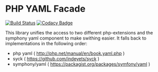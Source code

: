 # PHP YAML Facade
[![Build Status](https://travis-ci.org/Idrinth/php-yaml-facade.svg?branch=master)](https://travis-ci.org/Idrinth/php-yaml-facade)
[![Codacy Badge](https://api.codacy.com/project/badge/Grade/19fe5dde3b304ad5a90ae747b8969a2b)](https://www.codacy.com/app/Idrinth/php-yaml-facade?utm_source=github.com&amp;utm_medium=referral&amp;utm_content=Idrinth/php-yaml-facade&amp;utm_campaign=Badge_Grade)

This library unifies the access to two different php-extensions and the symphony yaml component to make swithing easier. It falls back to implementations in the following order:

- php yaml ( http://php.net/manual/en/book.yaml.php )
- syck ( https://github.com/indeyets/syck )
- symphony/yaml ( https://packagist.org/packages/symfony/yaml )
